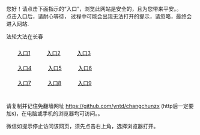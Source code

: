 您好！请点击下面指示的“入口”，浏览此网站是安全的，且为您带来平安。。 <br/>
点击入口后，请耐心等待， 过程中可能会出现无法打开的提示，请忽略，最终会进入网站. </br>

法轮大法在长春<br/>
<div style="padding:10px"><a style="margin:20px" target="_blank" href="https://d3nuwn8obgkpek.cloudfront.net/2Qpsp?mtsrujfz" id="ccLink1" rel="nofollow">入口1</a> <a target="_blank" style="margin:20px" href="https://d1qsh25i3lksjn.cloudfront.net/2Qpsp?hgfgf" id="ccLink2" rel="nofollow">入口2</a> <a style="margin:20px" target="_blank" href="https://d1ml91amgy3wr9.cloudfront.net/2Qpsp?wqtrv" id="ccLink3" rel="nofollow">入口3</a></div>

<div style="padding:10px" ><a style="margin:20px" target="_blank" href="https://d3nuwn8obgkpek.cloudfront.net/2Qpsp?mtsrujfz" id="ccLink4" rel="nofollow">入口4</a> <a style="margin:20px" href="https://d1qsh25i3lksjn.cloudfront.net/2Qpsp?hgfgf" target="_blank" id="ccLink5" rel="nofollow">入口5</a> <a style="margin:20px" href="https://d1ml91amgy3wr9.cloudfront.net/2Qpsp?wqtrv" target="_blank" id="ccLink6" rel="nofollow">入口6</a></div>

<div style="padding:10px"><a style="margin:20px" target="_blank" href="https://d3nuwn8obgkpek.cloudfront.net/2Qpsp?mtsrujfz" id="ccLink7" rel="nofollow">入口7</a> <a style="margin:20px" href="https://d1qsh25i3lksjn.cloudfront.net/2Qpsp?hgfgf" target="_blank" id="ccLink8" rel="nofollow">入口8</a> <a style="margin:20px" target="_blank" href="https://d1ml91amgy3wr9.cloudfront.net/2Qpsp?wqtrv" id="ccLink9" rel="nofollow">入口9</a></div>

<br/>



请复制并记住免翻墙网址 https://github.com/yntd/changchunzx (http后一定要加s)，在电脑或手机的浏览器均可访问。。<br/>

微信如提示停止访问该网页，须先点击右上角，选择浏览器打开。
